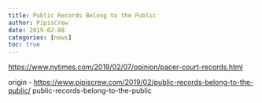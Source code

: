 ```yaml
---
title: Public Records Belong to the Public
author: PipisCrew
date: 2019-02-08
categories: [news]
toc: true
---
```


https://www.nytimes.com/2019/02/07/opinion/pacer-court-records.html

origin - https://www.pipiscrew.com/2019/02/public-records-belong-to-the-public/ public-records-belong-to-the-public